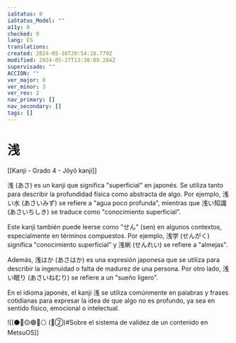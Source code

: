 ```yaml
---
iaStatus: 0
iaStatus_Model: ""
a11y: 0
checked: 0
lang: ES
translations: 
created: 2024-05-16T20:54:18.779Z
modified: 2024-05-27T13:38:09.284Z
supervisado: ""
ACCION: ""
ver_major: 0
ver_minor: 3
ver_rev: 2
nav_primary: []
nav_secondary: []
tags: []
---
```

# 浅

[[Kanji - Grado 4 - Jôyô kanji]]

浅 (あさ) es un kanji que significa "superficial" en japonés. Se utiliza tanto para describir la profundidad física como abstracta de algo. Por ejemplo, 浅い水 (あさいみず) se refiere a "agua poco profunda", mientras que 浅い知識 (あさいちしき) se traduce como "conocimiento superficial".

Este kanji también puede leerse como "せん" (sen) en algunos contextos, especialmente en términos compuestos. Por ejemplo, 浅学 (せんがく) significa "conocimiento superficial" y 浅蜊 (せんれい) se refiere a "almejas".

Además, 浅はか (あさはか) es una expresión japonesa que se utiliza para describir la ingenuidad o falta de madurez de una persona. Por otro lado, 浅い眠り (あさいねむり) se refiere a un "sueño ligero".

En el idioma japonés, el kanji 浅 se utiliza comúnmente en palabras y frases cotidianas para expresar la idea de que algo no es profundo, ya sea en sentido físico, emocional o intelectual.


![[⚫🔴🟡🟢🔵⚪ (🔴②)#Sobre el sistema de validez de un contenido en MetsuOS]]